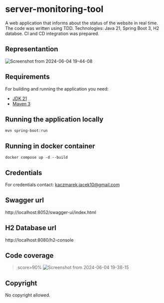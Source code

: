# server-monitoring-tool

A web application that informs about the status of the website in real time.
The code was written using TDD. Technologies: Java 21, Spring Boot 3, H2 databse.
CI and CD integration was prepared. 

## Representantion
![Screenshot from 2024-06-04 19-44-08](https://github.com/JacekKaczmarek10/Server-Monitoring-Tool/assets/104677364/41b8271d-01c4-4a2e-82aa-2eb4efd65041)


## Requirements

For building and running the application you need:

- [JDK 21](https://www.oracle.com/pl/java/technologies/downloads/)
- [Maven 3](https://maven.apache.org)

## Running the application locally


```shell
mvn spring-boot:run
```

## Running in docker container


```shell
docker compose up -d --build
```

## Credentials

For credentials contact: kaczmarek.jacek10@gmail.com

## Swagger url
http://localhost:8052/swagger-ui/index.html

## H2 Database url
http://localhost:8080/h2-console

## Code coverage

> score>90%
![Screenshot from 2024-06-04 19-38-15](https://github.com/JacekKaczmarek10/Server-Monitoring-Tool/assets/104677364/1a5bd41b-e32d-4d2f-ad05-cfc2a6f4bc79)


## Copyright

No copyright allowed. 



